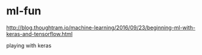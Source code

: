 # ml-fun

http://blog.thoughtram.io/machine-learning/2016/09/23/beginning-ml-with-keras-and-tensorflow.html

playing with keras 
